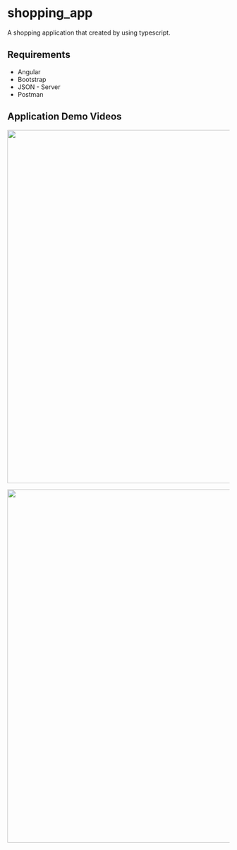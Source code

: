 # shopping_app
 
A shopping application that created by using typescript.

## Requirements

- Angular
- Bootstrap
- JSON - Server
- Postman 

## Application Demo Videos

<p align="center">
<img width="800" src="https://user-images.githubusercontent.com/77456662/223862283-d5896701-594b-4d99-837e-1ef41d7b4849.mov">
</p>
<p align="center">
<img width="800" src="https://user-images.githubusercontent.com/77456662/223862962-2d8f639a-4e47-45fa-acbd-77258d637676.mov">
</p>
